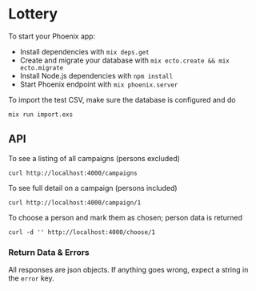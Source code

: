 # Lottery

To start your Phoenix app:

  * Install dependencies with `mix deps.get`
  * Create and migrate your database with `mix ecto.create && mix ecto.migrate`
  * Install Node.js dependencies with `npm install`
  * Start Phoenix endpoint with `mix phoenix.server`

To import the test CSV, make sure the database is configured and do

    mix run import.exs

## API

To see a listing of all campaigns (persons excluded)

    curl http://localhost:4000/campaigns

To see full detail on a campaign (persons included)

    curl http://localhost:4000/campaign/1

To choose a person and mark them as chosen; person data is returned

    curl -d '' http://localhost:4000/choose/1

### Return Data & Errors

All responses are json objects. If anything goes wrong, expect a string in the `error` key.
